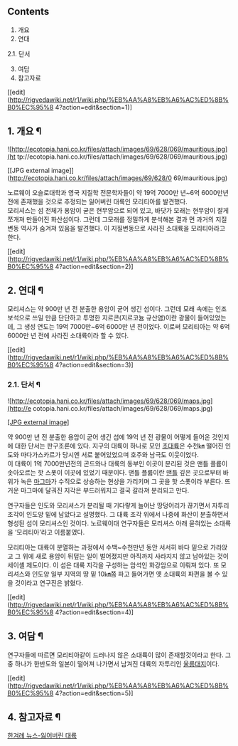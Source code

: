 ## Contents

    

1. 개요 
2. 연대 
    

2.1. 단서

3. 여담 
4. 참고자료 

[[edit](http://rigvedawiki.net/r1/wiki.php/%EB%AA%A8%EB%A6%AC%ED%8B%B0%EC%95%8
4?action=edit&section=1)]

## 1. 개요 ¶

![http://ecotopia.hani.co.kr/files/attach/images/69/628/069/mauritious.jpg](ht
tp://ecotopia.hani.co.kr/files/attach/images/69/628/069/mauritious.jpg)

[[JPG external image]](http://ecotopia.hani.co.kr/files/attach/images/69/628/0
69/mauritious.jpg)

  
노르웨이 오슬로대학과 영국 지질학 전문학자들이 약 19억 7000만 년~6억 6000만년 전에 존재했을 것으로 추정되는 잃어버린 대륙인
모리티아를 발견했다.  
모리셔스는 섬 전체가 용암이 굳은 현무암으로 되어 있고, 바닷가 모래는 현무암이 잘게 쪼개져 만들어진 화산섬이다. 그런데 그모래를 정밀하게
분석해본 결과 먼 과거의 지질변동 역사가 숨겨져 있음을 발견했다. 이 지질변동으로 사라진 소대륙을 모리티아라고 한다.

  

[[edit](http://rigvedawiki.net/r1/wiki.php/%EB%AA%A8%EB%A6%AC%ED%8B%B0%EC%95%8
4?action=edit&section=2)]

## 2. 연대 ¶

모리셔스는 약 900만 년 전 분출한 용암이 굳어 생긴 섬이다. 그런데 모래 속에는 인조보석으로 쓰일 만큼 단단하고 투명한 지르콘(지르코늄
규산염)이란 광물이 들어있었는데, 그 생성 연도는 19억 7000만~6억 6000만 년 전이었다. 이로써 모리티아는 약 6억 6000만 년
전에 사라진 소대륙이라 할 수 있다.

[[edit](http://rigvedawiki.net/r1/wiki.php/%EB%AA%A8%EB%A6%AC%ED%8B%B0%EC%95%8
4?action=edit&section=3)]

### 2.1. 단서 ¶

![http://ecotopia.hani.co.kr/files/attach/images/69/628/069/maps.jpg](http://e
cotopia.hani.co.kr/files/attach/images/69/628/069/maps.jpg)

[[JPG external
image]](http://ecotopia.hani.co.kr/files/attach/images/69/628/069/maps.jpg)

  
약 900만 년 전 분출한 용암이 굳어 생긴 섬에 19억 년 전 광물이 어떻게 들어온 것인지에 대한 단서는 판구조론에 있다. 지구의 대륙이
하나로 모인 [초대륙](%EC%B4%88%EB%8C%80%EB%A5%99.md)은 수천㎞ 떨어진 인도와 마다가스카르가 당시엔 서로
붙어있었으며 호주와 남극도 이웃이었다.  
이 대륙이 1억 7000만년전의 곤드와나 대륙의 동부인 이곳이 분리된 것은 맨틀 플륨이 솟아오르는 핫 스폿이 이곳에 있었기 때문이다. 맨틀
플륨이란 [맨틀](%EB%A7%A8%ED%8B%80.md) 깊은 곳으로부터 바위가 녹은
[마그마](%EB%A7%88%EA%B7%B8%EB%A7%88.md)가 수직으로 상승하는 현상을 가리키며 그 곳을 핫 스폿이라 부른다.
뜨거운 마그마에 달궈진 지각은 부드러워지고 결국 갈라져 분리되고 만다.  
  
연구자들은 인도와 모리셔스가 분리될 때 기다랗게 늘어난 땅덩어리가 끊기면서 자투리 조각이 인도양 밑에 남았다고 설명했다. 그 대륙 조각
위에서 나중에 화산이 분출하면서 형성된 섬이 모리셔스인 것이다. 노르웨이대 연구자들은 모리셔스 아래 묻혀있는 소대륙을 ‘모리티아’라고
이름붙였다.  

모리티아는 대륙이 분열하는 과정에서 수백~수천만년 동안 서서히 바다 밑으로 가라앉고 그 위에 새로 용암이 뒤덮는 일이 벌어졌지만 아직까지
사라지지 않고 남아있는 것이 세이셸 제도이다. 이 섬은 대륙 지각을 구성하는 암석인 화강암으로 이뤄져 있다. 또 모리셔스와 인도양 일부
지역의 땅 밑 10㎞쯤 파고 들어가면 옛 소대륙의 파편을 볼 수 있을 것이라고 연구진은 밝혔다.

  

[[edit](http://rigvedawiki.net/r1/wiki.php/%EB%AA%A8%EB%A6%AC%ED%8B%B0%EC%95%8
4?action=edit&section=4)]

## 3. 여담 ¶

연구자들에 따르면 모리티아같이 드러나지 않은 소대륙이 많이 존재할것이라고 한다. 그중 하나가 한반도와 일본이 떨어져 나가면서 남겨진 대륙의
자투리인 [울릉대지](%EC%9A%B8%EB%A6%89%EB%8C%80%EC%A7%80.md)이다.

  

[[edit](http://rigvedawiki.net/r1/wiki.php/%EB%AA%A8%EB%A6%AC%ED%8B%B0%EC%95%8
4?action=edit&section=5)]

## 4. 참고자료 ¶

[한겨례 뉴스-잃어버린 대륙](http://ecotopia.hani.co.kr/media/69628)

